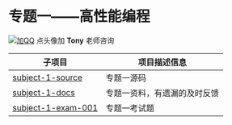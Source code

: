 # 专题一——高性能编程 #

[![加QQ](https://file.service.qq.com/user-files/uploads/201612/c7247c8c83eaad9b768249f54eba3c19.png)](http://wpa.qq.com/msgrd?v=3&uin=895765426&site=qq&menu=yes "加Tony老师咨询")
点头像加 **Tony** 老师咨询

|子项目|项目描述信息|
|------|------|
|[subject-1-source](./subject-1-source)|专题一源码|
|[subject-1-docs](./subject-1-docs)|专题一资料，有遗漏的及时反馈|
|[subject-1-exam-001](./subject-1-exam-001)|专题一考试题|

